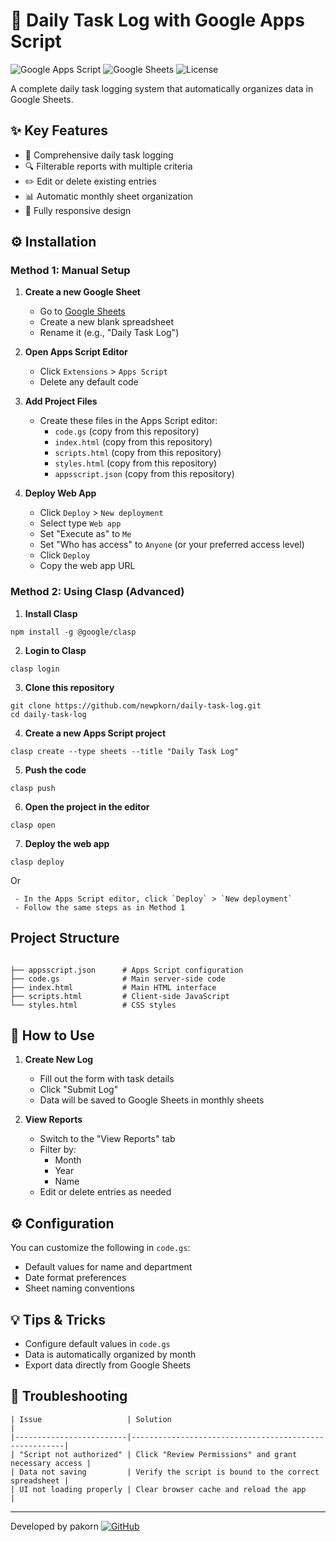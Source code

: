 # 📝 Daily Task Log with Google Apps Script

![Google Apps Script](https://img.shields.io/badge/Google%20Apps%20Script-4285F4?logo=google&logoColor=white)
![Google Sheets](https://img.shields.io/badge/Google%20Sheets-34A853?logo=google-sheets&logoColor=white)
![License](https://img.shields.io/badge/License-MIT-green)

A complete daily task logging system that automatically organizes data in Google Sheets.

## ✨ Key Features

-   📅 Comprehensive daily task logging
-   🔍 Filterable reports with multiple criteria
-   ✏️ Edit or delete existing entries
-   📊 Automatic monthly sheet organization
-   📱 Fully responsive design

## ⚙️ Installation

### Method 1: Manual Setup

1. **Create a new Google Sheet**

    - Go to [Google Sheets](https://sheets.google.com)
    - Create a new blank spreadsheet
    - Rename it (e.g., "Daily Task Log")

2. **Open Apps Script Editor**

    - Click `Extensions` > `Apps Script`
    - Delete any default code

3. **Add Project Files**

    - Create these files in the Apps Script editor:
        - `code.gs` (copy from this repository)
        - `index.html` (copy from this repository)
        - `scripts.html` (copy from this repository)
        - `styles.html` (copy from this repository)
        - `appsscript.json` (copy from this repository)

4. **Deploy Web App**
    - Click `Deploy` > `New deployment`
    - Select type `Web app`
    - Set "Execute as" to `Me`
    - Set "Who has access" to `Anyone` (or your preferred access level)
    - Click `Deploy`
    - Copy the web app URL

### Method 2: Using Clasp (Advanced)

1. **Install Clasp**

```
npm install -g @google/clasp
```

2. **Login to Clasp**

```
clasp login
```

3. **Clone this repository**

```
git clone https://github.com/newpkorn/daily-task-log.git
cd daily-task-log
```

4. **Create a new Apps Script project**

```
clasp create --type sheets --title "Daily Task Log"
```

5. **Push the code**

```
clasp push
```

6. **Open the project in the editor**

```
clasp open
```

7. **Deploy the web app**

```
clasp deploy
```

Or

     - In the Apps Script editor, click `Deploy` > `New deployment`
     - Follow the same steps as in Method 1

## Project Structure

```

├── appsscript.json      # Apps Script configuration
├── code.gs              # Main server-side code
├── index.html           # Main HTML interface
├── scripts.html         # Client-side JavaScript
└── styles.html          # CSS styles

```

## 🚀 How to Use

1. **Create New Log**

    - Fill out the form with task details
    - Click "Submit Log"
    - Data will be saved to Google Sheets in monthly sheets

2. **View Reports**
    - Switch to the "View Reports" tab
    - Filter by:
        - Month
        - Year
        - Name
    - Edit or delete entries as needed

## ⚙️ Configuration

You can customize the following in `code.gs`:

-   Default values for name and department
-   Date format preferences
-   Sheet naming conventions

## 💡 Tips & Tricks

-   Configure default values in `code.gs`
-   Data is automatically organized by month
-   Export data directly from Google Sheets

## 🔧 Troubleshooting

```
| Issue                   | Solution                                              |
|-------------------------|-------------------------------------------------------|
| "Script not authorized" | Click "Review Permissions" and grant necessary access |
| Data not saving         | Verify the script is bound to the correct spreadsheet |
| UI not loading properly | Clear browser cache and reload the app                |
```

---

Developed by pakorn
[![GitHub](https://img.shields.io/badge/GitHub-Profile-blue?style=flat&logo=github)](https://github.com/newpkorn)

